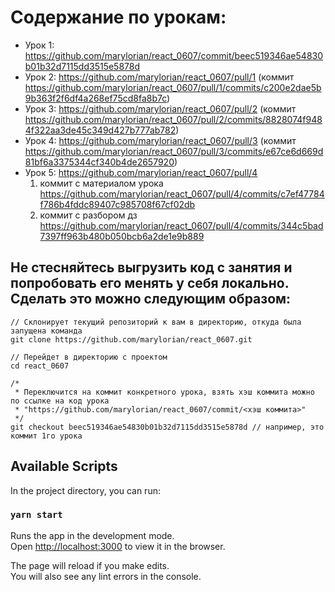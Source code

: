 # Содержание по урокам:

- Урок 1: https://github.com/marylorian/react_0607/commit/beec519346ae54830b01b32d7115dd3515e5878d
- Урок 2: https://github.com/marylorian/react_0607/pull/1 (коммит https://github.com/marylorian/react_0607/pull/1/commits/c200e2dae5b9b363f2f6df4a268ef75cd8fa8b7c)
- Урок 3: https://github.com/marylorian/react_0607/pull/2 (коммит https://github.com/marylorian/react_0607/pull/2/commits/8828074f9484f322aa3de45c349d427b777ab782)
- Урок 4: https://github.com/marylorian/react_0607/pull/3 (коммит https://github.com/marylorian/react_0607/pull/3/commits/e67ce6d669d81bf6a3375344cf340b4de2657920)
- Урок 5: https://github.com/marylorian/react_0607/pull/4 
  1. коммит с материалом урока https://github.com/marylorian/react_0607/pull/4/commits/c7ef47784f786b4fddc89407c985708f67cf02db
  2. коммит с разбором дз https://github.com/marylorian/react_0607/pull/4/commits/344c5bad7397ff963b480b050bcb6a2de1e9b889

## Не стесняйтесь выгрузить код с занятия и попробовать его менять у себя локально. Сделать это можно следующим образом:

``` 
// Склонирует текущий репозиторий к вам в директорию, откуда была запущена команда
git clone https://github.com/marylorian/react_0607.git

// Перейдет в директорию с проектом
cd react_0607

/* 
 * Переключится на коммит конкретного урока, взять хэш коммита можно по ссылке на код урока 
 * "https://github.com/marylorian/react_0607/commit/<хэш коммита>"
 */
git checkout beec519346ae54830b01b32d7115dd3515e5878d // например, это коммит 1го урока
```

## Available Scripts

In the project directory, you can run:

### `yarn start`

Runs the app in the development mode.\
Open [http://localhost:3000](http://localhost:3000) to view it in the browser.

The page will reload if you make edits.\
You will also see any lint errors in the console.

